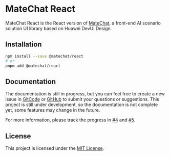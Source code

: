 # MateChat React

MateChat React is the React version of [MateChat](https://gitcode.com/DevCloudFE/MateChat), a front-end AI scenario solution UI library based on Huawei DevUI Design.

## Installation

```bash
npm install --save @matechat/react
# or
pnpm add @matechat/react
```

## Documentation

The documentation is still in progress, but you can feel free to create a new issue in [GitCode](https://gitcode.com/DevCloudFE/MateChat/issues) or [GitHub](https://github.com/DevCloudFE/MateChat/issues) to submit your questions or suggestions. This project is still under development, so the documentation is not complete yet, some features may change in the future.

For more information, please track the progress in [#4](https://github.com/DevCloudFE/matechat-react/issues/4) and [#5](https://github.com/DevCloudFE/MateChat/issues/5).

## License

This project is licensed under the [MIT License](./LICENSE).
